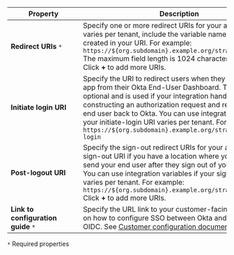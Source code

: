 | <div style="width:150px">Property</div> | Description  |
| ----------------- | ------------ |
| **Redirect URIs** `*` | Specify one or more redirect URIs for your app. If your URI varies per tenant, include the variable names that you created in your URI. For example: `https://${org.subdomain}.example.org/strawberry/login`<br>The maximum field length is 1024 characters.<br>Click **+** to add more URIs.|
|**Initiate login URI** | Specify the URI to redirect users when they click on your app from their Okta End-User Dashboard. This URI is optional and is used if your integration handles constructing an authorization request and redirecting the end user back to Okta. You can use integration variables if your initiate-login URI varies per tenant. For example: `https://${org.subdomain}.example.org/strawberry/start-login` |
| **Post-logout URI** | Specify the sign-out redirect URIs for your app. Include a sign-out URI if you have a location where you want to send your end user after they sign out of your app.<br> You can use integration variables if your sign-out URI varies per tenant. For example: `https://${org.subdomain}.example.org/strawberry/logout`<br>Click **+** to add more URIs.|
|**Link to configuration guide** `*` | Specify the URL link to your customer-facing instructions on how to configure SSO between Okta and your app with OIDC. See [Customer configuration document guidelines](/docs/guides/submit-app-prereq/main/#customer-configuration-document-guidelines).|

`*` Required properties
